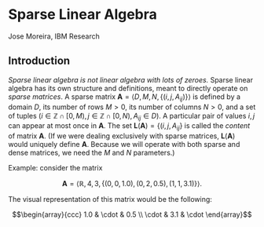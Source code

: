 # Sparse Linear Algebra

Jose Moreira, IBM Research

## Introduction

*Sparse linear algebra is not linear algebra with lots of zeroes.*
Sparse linear algebra has its own structure and definitions, meant to directly operate on *sparse matrices*.
A sparse matrix $`\mathbf{A} = \left\langle D, M, N, \{(i,j,A_{ij})\} \right\rangle`$ is defined by
a domain $D$, its number of rows $M > 0$, its number of columns $N > 0$, and a set of tuples
$(i \in \mathbb{Z} \cap [0,M), j \in \mathbb{Z} \cap [0,N), A_{ij} \in D)$.
A particular pair of values $i,j$ can appear at most once in $\mathbf{A}$. 
The set $`\mathbf{L}(\mathbf{A}) = \{(i,j,A_{ij}\}`$ is called the *content* of matrix $\mathbf{A}$.
(If we were dealing exclusively with sparse matrices, $\mathbf{L}(\mathbf{A})$ would uniquely define $\mathbf{A}$.
Because we will operate with both sparse and dense matrices, we need the $M$ and $N$ parameters.)

Example: consider the matrix
```math
\mathbf{A} = \left\langle \mathbb{R}, 4, 3, \left\{ (0, 0, 1.0), (0, 2, 0.5), (1, 1, 3.1) \right\} \right\rangle.
```
The visual representation of this matrix would be the following:
```math
\begin{array}{ccc}
1.0  &  \cdot & 0.5 \\
\cdot  & 3.1 & \cdot
\end{array}
```
